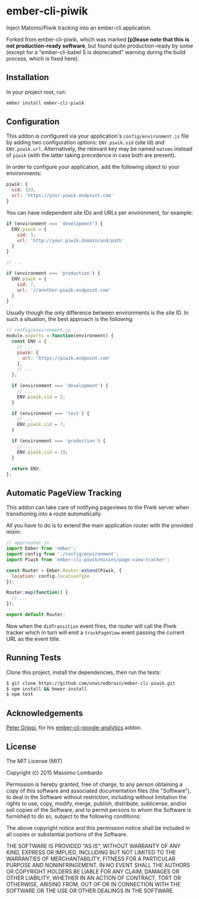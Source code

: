 # ember-cli-piwik

Inject Matomo/Piwik tracking into an ember-cli application.

Forked from ember-cli-piwik, which was marked **[p]lease note that this is not production-ready software**, but found quite production-ready by some (except for a "ember-cli-babel 5 is deprecated" warning during the build process, which is fixed here).

## Installation

In your project root, run:

```bash
ember install ember-cli-piwik
```

## Configuration

This addon is configured via your application's `config/environment.js` file by
adding two configuration options: `ENV.piwik.sid` (site Id) and `ENV.piwik.url`.
Alternatively, the relevant key may be named `matomo` instead of `piwik`
(with the latter taking precedence in case both are present).

In order to configure your application, add the following object to your
environments:

```javascript
piwik: {
  sid: 123,
  url: 'https://your-piwik.endpoint.com'
}
```

You can have independent site IDs and URLs per environment, for example:

```javascript
if (environment === 'development') {
  ENV.piwik = {
    sid: 3,
    url: 'http://your.piwik.domain/and/path'
  }
}

// ...

if (environment === 'production') {
  ENV.piwik = {
    sid: 7,
    url: '//another-piwik.endpoint.com'
  }
}
```

Usually though the only difference between environments is the site ID. In such
a situation, the best approach is the following:

```javascript
// config/environment.js
module.exports = function(environment) {
  const ENV = {
    // ...
    piwik: {
      url: 'https://piwik.endpoint.com'
    },
    // ...
  };

  if (environment === 'development') {
    // ...
    ENV.piwik.sid = 2;
  }

  if (environment === 'test') {
    // ...
    ENV.piwik.sid = 7;
  }

  if (environment === 'production') {
    // ...
    ENV.piwik.sid = 19;
  }

  return ENV;
};
```

## Automatic PageView Tracking

This addon can take care of notifying pageviews to the Piwik server when
transitioning into a route automatically.

All you have to do is to extend the main application router with the provided
mixin:

```javascript
// app/router.js
import Ember from 'ember';
import config from './config/environment';
import Piwik from 'ember-cli-piwik/mixins/page-view-tracker';

const Router = Ember.Router.extend(Piwik, {
  location: config.locationType
});

Router.map(function() {
  // ...
});

export default Router;
```

Now when the `didTransition` event fires, the router will call the Piwik tracker
which in turn will emit a `trackPageView` event passing the current URL as the
event title.

## Running Tests

Clone this project, install the dependencies, then run the tests:

```bash
$ git clone https://github.com/unwiredbrain/ember-cli-piwik.git
$ npm install && bower install
$ npm test
```

## Acknowledgements

[Peter Grippi][4], for his [ember-cli-google-analytics][5] addon.

[4]: https://github.com/pgrippi
[5]: https://github.com/pgrippi/ember-cli-google-analytics

## License

The MIT License (MIT)

Copyright (c) 2015 Massimo Lombardo

Permission is hereby granted, free of charge, to any person obtaining a copy
of this software and associated documentation files (the "Software"), to deal
in the Software without restriction, including without limitation the rights
to use, copy, modify, merge, publish, distribute, sublicense, and/or sell
copies of the Software, and to permit persons to whom the Software is
furnished to do so, subject to the following conditions:

The above copyright notice and this permission notice shall be included in
all copies or substantial portions of the Software.

THE SOFTWARE IS PROVIDED "AS IS", WITHOUT WARRANTY OF ANY KIND, EXPRESS OR
IMPLIED, INCLUDING BUT NOT LIMITED TO THE WARRANTIES OF MERCHANTABILITY,
FITNESS FOR A PARTICULAR PURPOSE AND NONINFRINGEMENT. IN NO EVENT SHALL THE
AUTHORS OR COPYRIGHT HOLDERS BE LIABLE FOR ANY CLAIM, DAMAGES OR OTHER
LIABILITY, WHETHER IN AN ACTION OF CONTRACT, TORT OR OTHERWISE, ARISING FROM,
OUT OF OR IN CONNECTION WITH THE SOFTWARE OR THE USE OR OTHER DEALINGS IN
THE SOFTWARE.
